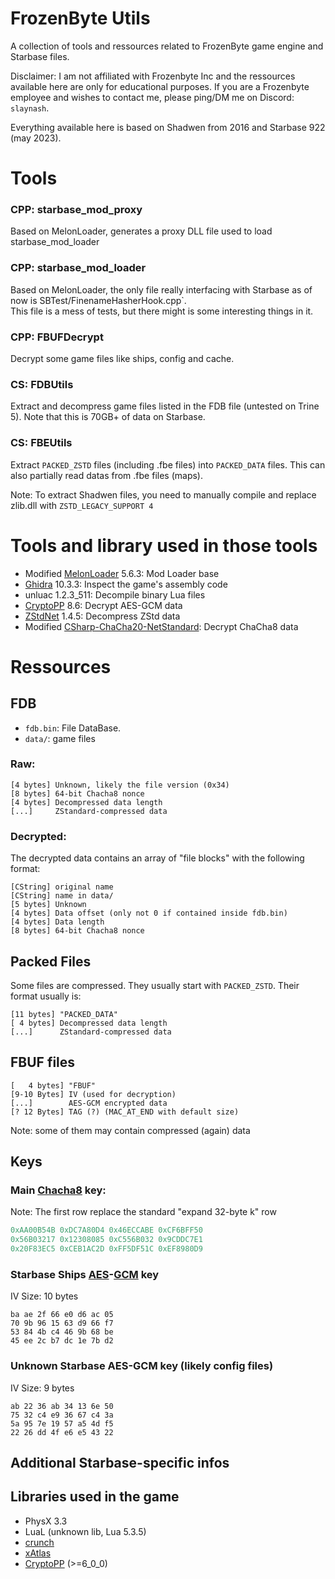 # FrozenByte Utils

A collection of tools and ressources related to FrozenByte game engine and Starbase files.

Disclaimer: I am not affiliated with Frozenbyte Inc and the ressources available here are only for educational purposes. If you are a Frozenbyte employee and wishes to contact me, please ping/DM me on Discord: `slaynash`.

Everything available here is based on Shadwen from 2016 and Starbase 922 (may 2023).

# Tools

### CPP: starbase_mod_proxy

Based on MelonLoader, generates a proxy DLL file used to load starbase_mod_loader

### CPP: starbase_mod_loader

Based on MelonLoader, the only file really interfacing with Starbase as of now is SBTest/FinenameHasherHook.cpp`.<br>
This file is a mess of tests, but there might is some interesting things in it.

### CPP: FBUFDecrypt

Decrypt some game files like ships, config and cache.

### CS: FDBUtils

Extract and decompress game files listed in the FDB file (untested on Trine 5). Note that this is 70GB+ of data on Starbase.

### CS: FBEUtils

Extract `PACKED_ZSTD` files (including .fbe files) into `PACKED_DATA` files.
This can also partially read datas from .fbe files (maps).<br>

Note: To extract Shadwen files, you need to manually compile and replace zlib.dll with `ZSTD_LEGACY_SUPPORT 4`

# Tools and library used in those tools

- Modified [MelonLoader](https://github.com/LavaGang/MelonLoader) 5.6.3: Mod Loader base
- [Ghidra](https://github.com/NationalSecurityAgency/ghidra) 10.3.3: Inspect the game's assembly code
- unluac 1.2.3_511: Decompile binary Lua files
- [CryptoPP](https://github.com/weidai11/cryptopp) 8.6: Decrypt AES-GCM data
- [ZStdNet](https://github.com/skbkontur/ZstdNet) 1.4.5: Decompress ZStd data
- Modified [CSharp-ChaCha20-NetStandard](https://github.com/mcraiha/CSharp-ChaCha20-NetStandard): Decrypt ChaCha8 data

# Ressources

## FDB

- `fdb.bin`: File DataBase.
- `data/`: game files

### Raw:
```
[4 bytes] Unknown, likely the file version (0x34)
[8 bytes] 64-bit Chacha8 nonce
[4 bytes] Decompressed data length
[...]     ZStandard-compressed data
```
### Decrypted:
The decrypted data contains an array of "file blocks" with the following format:
```
[CString] original name
[CString] name in data/
[5 bytes] Unknown
[4 bytes] Data offset (only not 0 if contained inside fdb.bin)
[4 bytes] Data length
[8 bytes] 64-bit Chacha8 nonce
```

## Packed Files
Some files are compressed. They usually start with `PACKED_ZSTD`. Their format usually is:
```
[11 bytes] "PACKED_DATA"
[ 4 bytes] Decompressed data length
[...]      ZStandard-compressed data
```

## FBUF files
```
[   4 bytes] "FBUF"
[9-10 Bytes] IV (used for decryption)
[...]        AES-GCM encrypted data
[? 12 Bytes] TAG (?) (MAC_AT_END with default size)
```
Note: some of them may contain compressed (again) data

## Keys

### Main [Chacha8](<https://en.wikipedia.org/wiki/Salsa20#ChaCha_variant>) key:
Note: The first row replace the standard "expand 32-byte k" row
```c
0xAA00B54B 0xDC7A80D4 0x46ECCABE 0xCF6BFF50
0x56B03217 0x12308085 0xC556B032 0x9CDDC7E1
0x20F83EC5 0xCEB1AC2D 0xFF5DF51C 0xEF8980D9
```

### Starbase Ships [AES](<https://en.wikipedia.org/wiki/Advanced_Encryption_Standard>)-[GCM](<https://en.wikipedia.org/wiki/Galois/Counter_Mode>) key
IV Size: 10 bytes
```
ba ae 2f 66 e0 d6 ac 05
70 9b 96 15 63 d9 66 f7
53 84 4b c4 46 9b 68 be
45 ee 2c b7 dc 1e 7b d2
```
### Unknown Starbase AES-GCM key (likely config files)
IV Size: 9 bytes
```
ab 22 36 ab 34 13 6e 50
75 32 c4 e9 36 67 c4 3a
5a 95 7e 19 57 a5 4d f5
22 26 dd 4f e6 e5 43 22
```

## Additional Starbase-specific infos

## Libraries used in the game

- PhysX 3.3
- LuaL (unknown lib, Lua 5.3.5)
- [crunch](https://github.com/BinomialLLC/crunch)
- [xAtlas](https://github.com/jpcy/xatlas)
- [CryptoPP](https://github.com/weidai11/cryptopp) (>=6_0_0)